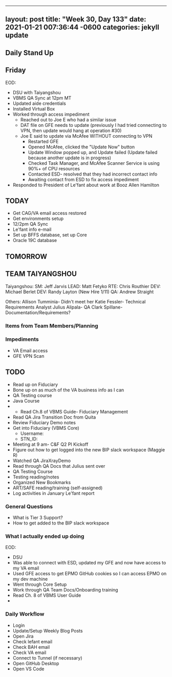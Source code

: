 
---
layout: post
title:  "Week 30, Day 133"
date:   2021-01-21 007:36:44 -0600
categories: jekyll update
---

## Daily Stand Up
## Friday
EOD:
* DSU with Taiyangshou
* VBMS QA Sync at 12pm MT
* Updated aide credentials
* Installed Virtual Box
* Worked through access impediment
  * Reached out to Joe E who had a similar issue
  * DAT file on GFE needs to update (previously I had tried connecting to VPN, then update would hang at operation #30)
  * Joe E said to update via McAfee WITHOUT connecting to VPN
    * Restarted GFE
    * Opened McAfee, clicked the "Update Now" button
    * Update Window popped up, and Update failed (Update failed because another update is in progress)
    * Checked Task Manager, and McAfee Scanner Service is using 90%+ of CPU resources
    * Contacted ESD- resolved that they had incorrect contact info
    * Awaiting contact from ESD to fix access impediment
* Responded to President of Le'fant about work at Booz Allen Hamilton


## TODAY
* Get CAG/VA email access restored
* Get environments setup
* 12/2pm QA Sync
* Le'fant info e-mail
* Set up BFFS database, set up Core
* Oracle 19C database

## TOMORROW
## TEAM TAIYANGSHOU
Taiyangshou:
SM:       Jeff Jarvis
LEAD:     Matt Fetyko
RTE:      Chris Routhier
DEV:      Michael Berlet
DEV:      Randy Layton (New Hire 1/11)
QA:       Andrew Straight

Others:
Allison Tumminia- Didn't meet her
Katie Fessler- Technical Requirements Analyst
Julius Alipala- QA
Clark Spillane- Documentation/Requirements?

### Items from Team Members/Planning

### Impediments
* VA Email access
* GFE VPN Scan

## TODO
* Read up on Fiduciary
* Bone up on as much of the VA business info as I can
* QA Testing course
* Java Course
* * Read Ch.8 of VBMS Guide- Fiduciary Management
* Read QA Jira Transition Doc from Quita
* Review Fiduciary Demo notes
* Get into Fiduciary (VBMS Core)
  * Username: 
  * STN_ID:
* Meeting at 9 am- C&F Q2 PI Kickoff
* Figure out how to get logged into the new BIP slack workspace (Maggie R)
* Watched QA JiraXrayDemo 
* Read through QA Docs that Julius sent over
* QA Testing Course
* Testing reading/notes
* Organized New Bookmarks
* ART/SAFE reading/training (self-assigned)
* Log activities in January Le'fant report

### General Questions  
  * What is Tier 3 Support?
  * How to get added to the BIP slack workspace

### What I actually ended up doing
EOD:
* DSU
* Was able to connect with ESD, updated my GFE and now have access to my VA email
* Used GFE access to get EPMO GitHub cookies so I can access EPMO on my dev machine
* Went through Core Setup
* Work through QA Team Docs/Onboarding training
* Read Ch. 8 of VBMS User Guide
* 

### Daily Workflow
* Login
* Update/Setup Weekly Blog Posts
* Open Jira
* Check lefant email
* Check BAH email
* Check VA email
* Connect to Tunnel (if necessary)
* Open GitHub Desktop
* Open VS Code